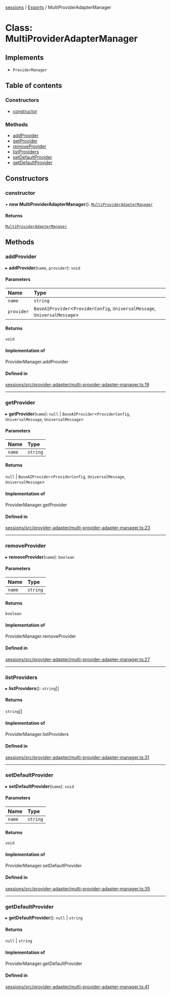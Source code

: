 <!-- 
 ⚠️  AUTO-GENERATED FILE - DO NOT EDIT MANUALLY
 This file is automatically generated by scripts/docs-generator.js
 To make changes, edit the source TypeScript files or update the generator script
-->

[sessions](../../) / [Exports](../modules) / MultiProviderAdapterManager

# Class: MultiProviderAdapterManager

## Implements

- `ProviderManager`

## Table of contents

### Constructors

- [constructor](MultiProviderAdapterManager#constructor)

### Methods

- [addProvider](MultiProviderAdapterManager#addprovider)
- [getProvider](MultiProviderAdapterManager#getprovider)
- [removeProvider](MultiProviderAdapterManager#removeprovider)
- [listProviders](MultiProviderAdapterManager#listproviders)
- [setDefaultProvider](MultiProviderAdapterManager#setdefaultprovider)
- [getDefaultProvider](MultiProviderAdapterManager#getdefaultprovider)

## Constructors

### constructor

• **new MultiProviderAdapterManager**(): [`MultiProviderAdapterManager`](MultiProviderAdapterManager)

#### Returns

[`MultiProviderAdapterManager`](MultiProviderAdapterManager)

## Methods

### addProvider

▸ **addProvider**(`name`, `provider`): `void`

#### Parameters

| Name | Type |
| :------ | :------ |
| `name` | `string` |
| `provider` | `BaseAIProvider`\<`ProviderConfig`, `UniversalMessage`, `UniversalMessage`\> |

#### Returns

`void`

#### Implementation of

ProviderManager.addProvider

#### Defined in

[sessions/src/provider-adapter/multi-provider-adapter-manager.ts:19](https://github.com/woojubb/robota/blob/d84cd2e1e6915e9f7e9aff8f9b06df02e55c139b/packages/sessions/src/provider-adapter/multi-provider-adapter-manager.ts#L19)

___

### getProvider

▸ **getProvider**(`name`): ``null`` \| `BaseAIProvider`\<`ProviderConfig`, `UniversalMessage`, `UniversalMessage`\>

#### Parameters

| Name | Type |
| :------ | :------ |
| `name` | `string` |

#### Returns

``null`` \| `BaseAIProvider`\<`ProviderConfig`, `UniversalMessage`, `UniversalMessage`\>

#### Implementation of

ProviderManager.getProvider

#### Defined in

[sessions/src/provider-adapter/multi-provider-adapter-manager.ts:23](https://github.com/woojubb/robota/blob/d84cd2e1e6915e9f7e9aff8f9b06df02e55c139b/packages/sessions/src/provider-adapter/multi-provider-adapter-manager.ts#L23)

___

### removeProvider

▸ **removeProvider**(`name`): `boolean`

#### Parameters

| Name | Type |
| :------ | :------ |
| `name` | `string` |

#### Returns

`boolean`

#### Implementation of

ProviderManager.removeProvider

#### Defined in

[sessions/src/provider-adapter/multi-provider-adapter-manager.ts:27](https://github.com/woojubb/robota/blob/d84cd2e1e6915e9f7e9aff8f9b06df02e55c139b/packages/sessions/src/provider-adapter/multi-provider-adapter-manager.ts#L27)

___

### listProviders

▸ **listProviders**(): `string`[]

#### Returns

`string`[]

#### Implementation of

ProviderManager.listProviders

#### Defined in

[sessions/src/provider-adapter/multi-provider-adapter-manager.ts:31](https://github.com/woojubb/robota/blob/d84cd2e1e6915e9f7e9aff8f9b06df02e55c139b/packages/sessions/src/provider-adapter/multi-provider-adapter-manager.ts#L31)

___

### setDefaultProvider

▸ **setDefaultProvider**(`name`): `void`

#### Parameters

| Name | Type |
| :------ | :------ |
| `name` | `string` |

#### Returns

`void`

#### Implementation of

ProviderManager.setDefaultProvider

#### Defined in

[sessions/src/provider-adapter/multi-provider-adapter-manager.ts:35](https://github.com/woojubb/robota/blob/d84cd2e1e6915e9f7e9aff8f9b06df02e55c139b/packages/sessions/src/provider-adapter/multi-provider-adapter-manager.ts#L35)

___

### getDefaultProvider

▸ **getDefaultProvider**(): ``null`` \| `string`

#### Returns

``null`` \| `string`

#### Implementation of

ProviderManager.getDefaultProvider

#### Defined in

[sessions/src/provider-adapter/multi-provider-adapter-manager.ts:41](https://github.com/woojubb/robota/blob/d84cd2e1e6915e9f7e9aff8f9b06df02e55c139b/packages/sessions/src/provider-adapter/multi-provider-adapter-manager.ts#L41)

